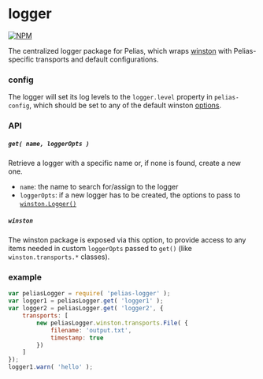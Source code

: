 # logger

[![NPM](https://nodei.co/npm/pelias-logger.png)](https://nodei.co/npm/pelias-logger/)

The centralized logger package for Pelias, which wraps [winston](https://github.com/winstonjs/winston) with
Pelias-specific transports and default configurations.

### config
The logger will set its log levels to the `logger.level` property in `pelias-config`, which should be set to any of the
default winston [options](https://github.com/winstonjs/winston#logging-levels).

### API
##### `get( name, loggerOpts )`
Retrieve a logger with a specific name or, if none is found, create a new one.

  * `name`: the name to search for/assign to the logger
  * `loggerOpts`: if a new logger has to be created, the options to pass to
    [`winston.Logger()`](https://github.com/winstonjs/winston#instantiating-your-own-logger)

##### `winston`
The winston package is exposed via this option, to provide access to any items needed in custom `loggerOpts` passed to
`get()` (like `winston.transports.*` classes).

### example
```javascript
var peliasLogger = require( 'pelias-logger' );
var logger1 = peliasLogger.get( 'logger1' );
var logger2 = peliasLogger.get( 'logger2', {
	transports: [
		new peliasLogger.winston.transports.File( {
			filename: 'output.txt',
			timestamp: true
		})
	]
});
logger1.warn( 'hello' );
```

